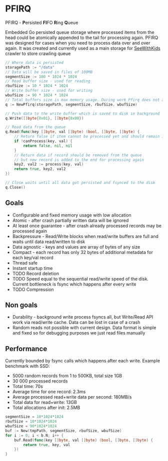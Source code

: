 # PFIRQ

PFIRQ - **P**ersisted **FI**FO **R**ing **Q**ueue

Embedded Go persisted queue storage where processed items from the head could be atomically appended to the tail for processing again. PFIRQ was designed for cases when you need to process data over and over again. It was created and currently used as a main storage for [SeeWithKids](https://SeeWithKids.com) crawler to store crawling queue

```go
// Where data is persisted
storagePath := "/data"
// Data will be saved in files of 100MB
segmentSize := 100 * 1024 * 1024
// Read buffer size - used for reading
rbufSize := 10 * 1024 * 1024  
// Write buffer size - used for writing
wbufSize := 90 * 1024 * 1024
// Total buffers size is max memory usage. During work Pfirq does not allocates, see benchmarks
q := NewPfirq(storagePath, segmentSize, rbufSize, wbufSize)

// Push data to the write buffer which is saved to disk in background
q.Write([]byte{0x01}, []byte{0x00})

// Read data from the queue
q.Read(func(key []byte, val []byte) (bool, []byte, []byte) {
    // Return false if item cannot be processed yet and should remain in queue e.g. pop
    if !canProcess(key, val) {
    	return false, nil, nil
    }
    // Return data if record should be removed from the queue
    // but new record is added to the end for processing again
    key2, val2 := process(key, val)
    return true, key2, val2
})

// Close waits until all data got persisted and fsynced to the disk
q.Close()
```

## Goals

- Configurable and fixed memory usage with low allocation
- Atomic - after crash partially written data will be ignored
- At least once guarantee - after crash already processed records may be processed again
- Backpressure - Read/Write blocks when read/write buffers are full and waits until data read/written to disk
- Data agnostic - keys and values are array of bytes of any size
- Compact - each record has only 32 bytes of additional metadata for each key/val record
- Thread safe
- Instant startup time
- TODO Record deletion  
- TODO Speed equal to the sequential read/write speed of the disk. Current bottleneck is fsync which happens after every write
- TODO Compression

## Non goals

- Durability - background write process fsyncs all, but Write/Read API work via read/write cache. Data can be lost in case of a crash
- Random reads not possible with current design. Data format is simple and fixed so for debugging purposes we just read files manually

## Performance

Currently bounded by fsync calls which happens after each write. Example benchmark with SSD:

- 5000 random records from 1 to 500KB, total size 1GB
- 30 000 processed records
- Total time: 70s
- Average time for one record: 2.3ms
- Average processed read+write data per second: 180MB/s
- Total data for read+write: 13GB
- Total allocations after init: 2.5MB
```go
segmentSize = 10*1024*1024
rbufSize = 10*1024*1024
wbufSize = 90*1024*1024
buf := New(tmpPath, segmentSize, rbufSize, wbufSize)
for i := 0; i < b.N; i++ {
	buf.Read(func(key []byte, val []byte) (bool, []byte, []byte) {
		return true, key, val
	})
}
```